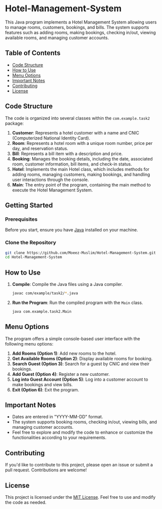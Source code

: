 # Hotel-Management-System
This Java program implements a Hotel Management System allowing users to manage rooms, customers, bookings, and bills. The system supports features such as adding rooms, making bookings, checking in/out, viewing available rooms, and managing customer accounts.

## Table of Contents

- [Code Structure](#code-structure)
- [How to Use](#how-to-use)
- [Menu Options](#menu-options)
- [Important Notes](#important-notes)
- [Contributing](#contributing)
- [License](#license)

## Code Structure

The code is organized into several classes within the `com.example.task2` package:

1. **Customer**: Represents a hotel customer with a name and CNIC (Computerized National Identity Card).
2. **Room**: Represents a hotel room with a unique room number, price per day, and reservation status.
3. **Bill**: Represents a bill item with a description and price.
4. **Booking**: Manages the booking details, including the date, associated room, customer information, bill items, and check-in status.
5. **Hotel**: Implements the main Hotel class, which includes methods for adding rooms, managing customers, making bookings, and handling user interactions through the console.
6. **Main**: The entry point of the program, containing the main method to execute the Hotel Management System.

## Getting Started

### Prerequisites

Before you start, ensure you have [Java](https://www.java.com/en/download/) installed on your machine.

### Clone the Repository

```bash
git clone https://github.com/Moeez-Muslim/Hotel-Management-System.git
cd Hotel-Management-System
```

## How to Use

1. **Compile**: Compile the Java files using a Java compiler.

   ```bash
   javac com/example/task2/*.java
   ```

2. **Run the Program**: Run the compiled program with the `Main` class.

   ```bash
   java com.example.task2.Main
   ```

## Menu Options

The program offers a simple console-based user interface with the following menu options:

1. **Add Rooms (Option 1)**: Add new rooms to the hotel.
2. **Get Available Rooms (Option 2)**: Display available rooms for booking.
3. **Search Guest (Option 3)**: Search for a guest by CNIC and view their bookings.
4. **Add Guest (Option 4)**: Register a new customer.
5. **Log into Guest Account (Option 5)**: Log into a customer account to make bookings and view bills.
6. **Exit (Option 6)**: Exit the program.

## Important Notes

- Dates are entered in "YYYY-MM-DD" format.
- The system supports booking rooms, checking in/out, viewing bills, and managing customer accounts.
- Feel free to explore and modify the code to enhance or customize the functionalities according to your requirements.

## Contributing

If you'd like to contribute to this project, please open an issue or submit a pull request. Contributions are welcome!

## License

This project is licensed under the [MIT License](LICENSE). Feel free to use and modify the code as needed.
